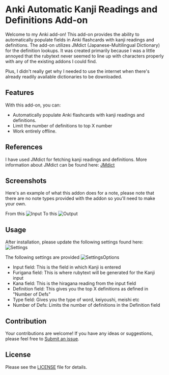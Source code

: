 # Anki Automatic Kanji Readings and Definitions Add-on

Welcome to my Anki add-on! This add-on provides the ability to automatically populate fields in Anki flashcards with kanji readings and definitions. The add-on utilizes JMdict (Japanese-Multilingual Dictionary) for the definition lookups. It was created primarily because I was a little annoyed that the rubytext never seemed to line up with characters properly with any of the existing addons I could find.

Plus, I didn't really get why I needed to use the internet when there's already readily available dictionaries to be downloaded.

## Features
With this add-on, you can:
- Automatically populate Anki flashcards with kanji readings and definitions.
- Limit the number of definitions to top X number
- Work entirely offline.

## References

I have used JMdict for fetching kanji readings and definitions.
More information about JMdict can be found here: [JMdict](https://www.edrdg.org/wiki/index.php/JMdict-EDICT_Dictionary_Project)

## Screenshots
Here's an example of what this addon does for a note, please note that there are no note types provided with the addon so you'll need to make your own.

From this
![Input](https://raw.githubusercontent.com/kit-nya/anki_furigana/master/docs/enter_text.png)
To this
![Output](https://raw.githubusercontent.com/kit-nya/anki_furigana/master/docs/tab_result.png)

## Usage

After installation, please update the following settings found here:
![Settings](https://raw.githubusercontent.com/kit-nya/anki_furigana/master/docs/settings_location.png)

The following settings are provided
![SettingsOptions](https://raw.githubusercontent.com/kit-nya/anki_furigana/master/docs/settings_example.png)

- Input field: This is the field in which Kanji is entered
- Furigana field: This is where rubytext will be generated for the Kanji input
- Kana field: This is the hiragana reading from the input field
- Definition field: This gives you the top X definitions as defined in "Number of Defs"
- Type field: Gives you the type of word, keiyoushi, meishi etc
- Number of Defs: Limits the number of definitions in the Definition field

## Contribution 

Your contributions are welcome! If you have any ideas or suggestions, please feel free to [Submit an issue](https://github.com/kit-nya/anki_furigana/issues/new).

## License

Please see the [LICENSE](https://raw.githubusercontent.com/kit-nya/anki_furigana/master/LICENSE) file for details.